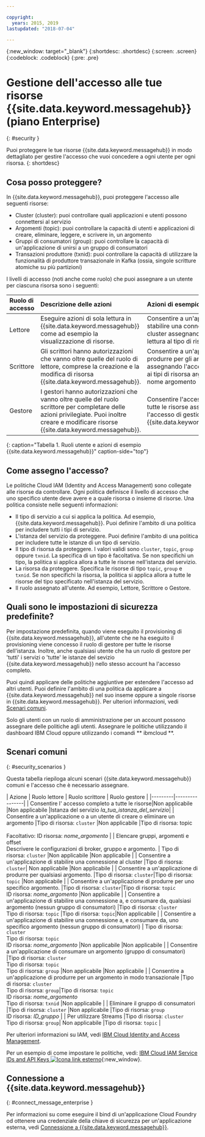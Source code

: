 ```yaml
---

copyright:
  years: 2015, 2019
lastupdated: "2018-07-04"

---
```


{:new_window: target="_blank"}
{:shortdesc: .shortdesc}
{:screen: .screen}
{:codeblock: .codeblock}
{:pre: .pre}

# Gestione dell'accesso alle tue risorse {{site.data.keyword.messagehub}} (piano Enterprise)
{: #security }

Puoi proteggere le tue risorse {{site.data.keyword.messagehub}} in modo dettagliato per gestire l'accesso che vuoi concedere a ogni utente per ogni risorsa.
{: shortdesc}

## Cosa posso proteggere?

In {{site.data.keyword.messagehub}}, puoi proteggere l'accesso alle seguenti risorse:
* Cluster (cluster): puoi controllare quali applicazioni e utenti possono connettersi al servizio
* Argomenti (topic): puoi controllare la capacità di utenti e applicazioni di creare, eliminare, leggere, e scrivere in, un argomento 
* Gruppi di consumatori (group): puoi controllare la capacità di un'applicazione di unirsi a un gruppo di consumatori 
* Transazioni produttore (txnid): puoi controllare la capacità di utilizzare la funzionalità di produttore transazionale in Kafka (ossia, singole scritture atomiche su più partizioni)

I livelli di accesso (noti anche come ruolo) che puoi assegnare a un utente per ciascuna risorsa sono i seguenti:

| Ruolo di accesso | Descrizione delle azioni | Azioni di esempio |
|:-----------------|:-----------------|:-----------------|
|  Lettore | Eseguire azioni di sola lettura in {{site.data.keyword.messagehub}} come ad esempio la visualizzazione di risorse. | Consentire a un'applicazione di stabilire una connessione a un cluster assegnando l'accesso in lettura al tipo di risorsa cluster |
| Scrittore | Gli scrittori hanno autorizzazioni che vanno oltre quelle del ruolo di lettore, comprese la creazione e la modifica di risorsa {{site.data.keyword.messagehub}}. | Consentire a un'applicazione di produrre per gli argomenti assegnando l'accesso in scrittura ai tipi di risorsa argomento e nome argomento|
| Gestore | I gestori hanno autorizzazioni che vanno oltre quelle del ruolo scrittore per completare delle azioni privilegiate. Puoi inoltre creare e modificare risorse {{site.data.keyword.messagehub}}. | Consentire l'accesso completo a tutte le risorse assegnando l'accesso di gestione all'istanza {{site.data.keyword.messagehub}}|
{: caption="Tabella 1. Ruoli utente e azioni di esempio {{site.data.keyword.messagehub}}" caption-side="top"}

<!-- comment from Charlie and my reply 
CM: need to confirm if hierarchical e.g. write includes read - and doc. 
KR: I think they do inherit the lower level access https://console.bluemix.net/docs/iam/users_roles.html#iamusermanrol 
-->


## Come assegno l'accesso?

Le politiche Cloud IAM (Identity and Access Management) sono collegate alle risorse da controllare. Ogni politica definisce il livello di accesso che uno specifico utente deve avere e a quale risorsa o insieme di risorse. Una politica consiste nelle seguenti informazioni: 
* Il tipo di servizio a cui si applica la politica. Ad esempio, {{site.data.keyword.messagehub}}. Puoi definire l'ambito di una politica per includere tutti i tipi di servizio. 
* L'istanza del servizio da proteggere. Puoi definire l'ambito di una politica per includere tutte le istanze di un tipo di servizio. 
* Il tipo di risorsa da proteggere. I valori validi sono <code>cluster</code>, <code>topic</code>, <code>group</code> oppure <code>txnid</code>. La specifica di un tipo è facoltativa. Se non specifichi un tipo, la politica si applica allora a tutte le risorse nell'istanza del servizio. 
* La risorsa da proteggere. Specifica le risorse di tipo <code>topic</code>, <code>group</code> e <code>txnid</code>. Se non specifichi la risorsa, la politica si applica allora a tutte le risorse del tipo specificato nell'istanza del servizio. 
* Il ruolo assegnato all'utente. Ad esempio, Lettore, Scrittore o Gestore. 

## Quali sono le impostazioni di sicurezza predefinite?

Per impostazione predefinita, quando viene eseguito il provisioning di {{site.data.keyword.messagehub}}, all'utente che ne ha eseguito il provisioning viene concesso il ruolo di gestore per tutte le risorse dell'istanza. Inoltre, anche qualsiasi utente che ha un ruolo di gestore per 'tutti' i servizi o 'tutte' le istanze del sevizio {{site.data.keyword.messagehub}} nello stesso account ha l'accesso completo. 

Puoi quindi applicare delle politiche aggiuntive per estendere l'accesso ad altri utenti. Puoi definire l'ambito di una politica da applicare a {{site.data.keyword.messagehub}} nel suo inseme oppure a singole risorse in {{site.data.keyword.messagehub}}. Per ulteriori informazioni, vedi [Scenari comuni](#security_scenarios).

Solo gli utenti con un ruolo di amministrazione per un account possono assegnare delle politiche agli utenti. Assegnare le politiche utilizzando il dashboard IBM Cloud oppure utilizzando i comandi ** ibmcloud **. 
<!--
For example steps for {{site.data.keyword.messagehub}}, see [Examples](#security_examples).
-->


## Scenari comuni
{: #security_scenarios }

Questa tabella riepiloga alcuni scenari {{site.data.keyword.messagehub}} comuni e l'accesso che è necessario assegnare.

| Azione | Ruolo lettore | Ruolo scrittore | Ruolo gestore |
|---------|----------------|
| Consentire l' accesso completo a tutte le risorse|Non applicabile   |Non applicabile  |Istanza del servizio <var class="keyword varname">la_tua_istanza_del_servizio</var>|
| Consentire a un'applicazione o a un utente di creare o eliminare un argomento |Tipo di risorsa: <code>cluster</code>   |Non applicabile  |Tipo di risorsa: topic <br/><br/>Facoltativo: ID risorsa: <var class="keyword varname">nome_argomento</var> |
| Elencare gruppi, argomenti e offset <br/> Descrivere le configurazioni di broker, gruppo e argomento. | Tipo di risorsa: <code>cluster</code>      |Non applicabile  |Non applicabile      |
| Consentire a un'applicazione di stabilire una connessione al cluster  |Tipo di risorsa: <code>cluster</code>| Non applicabile     |Non applicabile      |
| Consentire a un'applicazione di produrre per qualsiasi argomento.  |Tipo di risorsa: <code>cluster</code>|Tipo di risorsa: <code>topic</code> |Non applicabile     |
| Consentire a un'applicazione di produrre per uno specifico argomento.  |Tipo di risorsa: <code>cluster</code>|Tipo di risorsa: <code>topic</code><br/>ID risorsa: <var class="keyword varname">nome_argomento</var>      |Non applicabile     |
| Consentire a un'applicazione di stabilire una connessione a, e consumare da, qualsiasi argomento (nessun gruppo di consumatori)  |Tipo di risorsa: <code>cluster</code> <br/>Tipo di risorsa: <code>topic</code> |Tipo di risorsa: <code>topic</code>|Non applicabile     |
| Consentire a un'applicazione di stabilire una connessione a, e consumare da, uno specifico argomento (nessun gruppo di consumatori)  | Tipo di risorsa: <code>cluster</code> <br/>Tipo di risorsa: <code>topic</code><br/>ID risorsa: <var class="keyword varname">nome_argomento</var> |Non applicabile     |Non applicabile     |
| Consentire a un'applicazione di consumare un argomento (gruppo di consumatori)  |Tipo di risorsa: <code>cluster</code> <br/>Tipo di risorsa: <code>topic</code><br/> Tipo di risorsa: <code>group</code> |Non applicabile      |Non applicabile     |
| Consentire a un'applicazione di produrre per un argomento in modo transazionale  |Tipo di risorsa: <code>cluster</code> <br/> Tipo di risorsa: <code>group</code>|Tipo di risorsa: <code>topic</code> <br/>ID risorsa: <var class="keyword varname">nome_argomento</var> <br/>Tipo di risorsa: <code>txnid</code> |Non applicabile     |
| Eliminare il gruppo di consumatori |Tipo di risorsa: <code>cluster</code> |Non applicabile  |Tipo di risorsa: <code>group</code> <br/>ID risorsa: <var class="keyword varname">ID_gruppo</var>      |
| Per utilizzare Streams |Tipo di risorsa: <code>cluster</code></br>Tipo di risorsa: <code>group</code>| Non applicabile  |Tipo di risorsa: <code>topic</code>    |

Per ulteriori informazioni su IAM, vedi
[IBM Cloud Identity and Access Management](/docs/iam/index.html#iamoverview).

Per un esempio di come impostare le politiche, vedi:
[IBM Cloud IAM Service IDs and API Keys ![Icona link esterno](../../icons/launch-glyph.svg "Icona link esterno")](https://www.ibm.com/blogs/bluemix/2017/10/introducing-ibm-cloud-iam-service-ids-api-keys/){:new_window}.


## Connessione a {{site.data.keyword.messagehub}}
{: #connect_message_enterprise }

Per informazioni su come eseguire il bind di un'applicazione Cloud Foundry od ottenere una credenziale della chiave di sicurezza per un'applicazione esterna, vedi
[Connessione a {{site.data.keyword.messagehub}}](/docs/services/EventStreams/eventstreams127.html#connect_messagehub).

<!-- 28/06/18 - Karen: draft info only

## Examples
{: #security_examples }

I want to give a user access to create or delete a topic:

1. From the IBM Cloud dashboard, go to the **Manage** tab &gt; **Security** &gt; **Identity and Access**, and then select **Users**.
2. Click **Invite users**.
3. Specify the email address of the user that you want to invite.
4. In the **Access** section, expand the **Services** option.
5. Choose to assign access to a **Resource**.
6. In the **Services** section, select **{{site.data.keyword.messagehub}}**
7. In the **Region** section, make your selection.
8. In the **Service instance** section, locate your instance and select it.
9. In the **Resource type** section, enter **cluster**.
10. In the **Select roles** section, check the **Reader** box.
11. In the **Resource type** section, enter **topic**.
12. In the **Select roles** section, check the **Manager** box.
13. Click **Invite users**.

-->















